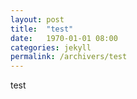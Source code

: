 ```yaml
---
layout: post
title:  "test"
date:   1970-01-01 08:00
categories: jekyll
permalink: /archivers/test
---
```


test
